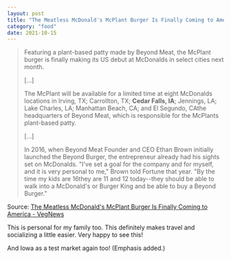 ```yaml
---
layout: post
title: "The Meatless McDonald's McPlant Burger Is Finally Coming to America"
category: "food"
date: 2021-10-15
---
```


> Featuring a plant-based patty made by Beyond Meat, the McPlant burger is finally making its US debut at McDonalds in select cities next month.
> 
> [...]
> 
> The McPlant will be available for a limited time at eight McDonalds locations in Irving, TX; Carrollton, TX; **Cedar Falls, IA**; Jennings, LA; Lake Charles, LA; Manhattan Beach, CA; and El Segundo, CAthe headquarters of Beyond Meat, which is responsible for the McPlants plant-based patty.
> 
> [...]
> 
> In 2016, when Beyond Meat Founder and CEO Ethan Brown initially launched the Beyond Burger, the entrepreneur already had his sights set on McDonalds. "I've set a goal for the company and for myself, and it is very personal to me," Brown told Fortune that year. "By the time my kids are 16they are 11 and 12 today--they should be able to walk into a McDonald's or Burger King and be able to buy a Beyond Burger."

Source: [The Meatless McDonald's McPlant Burger Is Finally Coming to America - VegNews](https://vegnews.com/2021/10/meatless-mcdonalds-mcplant-burger-america)

This is personal for my family too.  This definitely makes travel and socializing a little easier.  Very happy to see this!

And Iowa as a test market again too!  (Emphasis added.)
